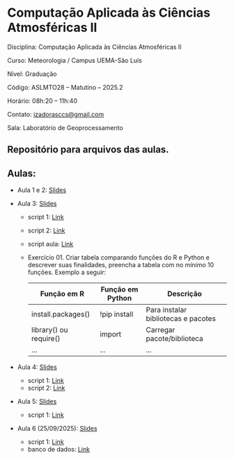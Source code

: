 # Computação Aplicada às Ciências Atmosféricas II

Disciplina: Computação Aplicada às Ciências Atmosféricas II

Curso: Meteorologia / Campus UEMA-São Luís

Nível: Graduação

Código: ASLMTO28 – Matutino – 2025.2

Horário: 08h:20 – 11h:40

Contato: izadorasccs@gmail.com

Sala: Laboratório de Geoprocessamento

## Repositório para arquivos das aulas.

## Aulas:

- Aula 1 e 2: [Slides](https://www.canva.com/design/DAGxTTODSqc/aGIlhRbwdChXHj7bEG4ENA/edit?utm_content=DAGxTTODSqc&utm_campaign=designshare&utm_medium=link2&utm_source=sharebutton)
  
- Aula 3: [Slides](https://www.canva.com/design/DAGx5OlLA4Q/0Kxv2tpORRU3cl5zWUpkEw/edit?utm_content=DAGx5OlLA4Q&utm_campaign=designshare&utm_medium=link2&utm_source=sharebutton)
  - script 1: [Link](https://colab.research.google.com/drive/15cfirlhO5UW0CxAsqpm7ytFA5b_1zrCE?usp=sharing)
  - script 2: [Link](https://colab.research.google.com/drive/1RUNdt1Uz1DaS7axaTXi6pHOtajBrpORu?usp=sharing)
  - script aula: [Link](https://colab.research.google.com/drive/1kkeLeGZ8HUBTDSBQE5zkYp8hvzFN19OB?usp=sharing)
  - Exercício 01. Criar tabela comparando funções do R e Python e descrever suas finalidades, preencha a tabela com no mínimo 10 funções. Exemplo a seguir:
    
    | Função em R | Função em Python | Descrição |
    |----------|----------|----------|
    | install.packages()  | !pip install | Para instalar bibliotecas e pacotes  |
    | library() ou require() | import | Carregar pacote/biblioteca  |
    | ... | ...  | ...  |

- Aula 4: [Slides](https://www.canva.com/design/DAGybKOdirs/KVeNjFiKTQHIHoD7f4sCqw/edit?utm_content=DAGybKOdirs&utm_campaign=designshare&utm_medium=link2&utm_source=sharebutton)
  - script 1: [Link](https://colab.research.google.com/drive/1rnekn1AqUCjKbyPWafpU0rRqkxuMeogp?usp=sharing)
  - script 2: [Link](https://colab.research.google.com/drive/1IsDoxqp2n2G3N4q6_mX1f_Tdl9a9qWsf?usp=sharing)
  
- Aula 5: [Slides](https://www.canva.com/design/DAGylq2NnnA/fs5hEFVoKAMhJoN9hlp8kQ/edit?utm_content=DAGylq2NnnA&utm_campaign=designshare&utm_medium=link2&utm_source=sharebutton)
  - script 1: [Link](https://colab.research.google.com/drive/1ccblAt9Olj0xULLg3-wGEX5khgCO3RfN?usp=sharing)

- Aula 6 (25/09/2025): [Slides](https://www.canva.com/design/DAGz5IYct7w/dSY4stY7E7jQtGz1Sf8l8Q/edit?utm_content=DAGz5IYct7w&utm_campaign=designshare&utm_medium=link2&utm_source=sharebutton)
  - script 1: [Link](https://www.canva.com/design/DAGz5IYct7w/dSY4stY7E7jQtGz1Sf8l8Q/edit?utm_content=DAGz5IYct7w&utm_campaign=designshare&utm_medium=link2&utm_source=sharebutton)
  - banco de dados: [Link](https://drive.google.com/drive/folders/1IqfCiKMwfmRkoxSg6BrZ38M3p2LrKusn?usp=sharing)   
